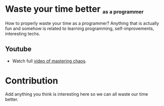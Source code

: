 # Waste your time better <sub><sub><sup>as a programmer</sup></sub></sub>
How to properly waste your time as a programmer?
Anything that is actually fun and somehow is related to learning programming, self-improvements, interesting techs.

## Youtube

* Watch full [video of mastering chaos](https://www.youtube.com/watch?v=CZ3wIuvmHeM).


# Contribution
Add anything you think is interesting here so we can all waste our time better. 
